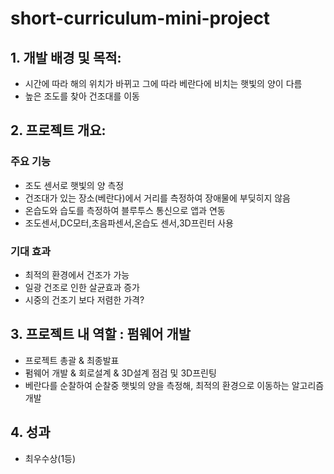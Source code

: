# short-curriculum-mini-project
## 1. 개발 배경 및 목적:
  - 시간에 따라 해의 위치가 바뀌고 그에 따라 베란다에 비치는 햇빛의 양이 다름
  - 높은 조도를 찾아 건조대를 이동

## 2. 프로젝트 개요:
  ### 주요 기능
  - 조도 센서로 햇빛의 양 측정
  - 건조대가 있는 장소(베란다)에서 거리를 측정하여 장애물에 부딪히지 않음
  - 온습도와 습도를 측정하여 블루투스 통신으로 앱과 연동
  - 조도센서,DC모터,초음파센서,온습도 센서,3D프린터 사용
  ### 기대 효과
  - 최적의 환경에서 건조가 가능
  - 일광 건조로 인한 살균효과 증가
  - 시중의 건조기 보다 저렴한 가격?
   
## 3. 프로젝트 내 역할 : 펌웨어 개발
  - 프로젝트 총괄 & 최종발표
  - 펌웨어 개발 & 회로설계 & 3D설계 점검 및 3D프린팅
  - 베란다를 순찰하여 순찰중 햇빛의 양을 측정해, 최적의 환경으로 이동하는 알고리즘 개발

## 4. 성과
  - 최우수상(1등) 
